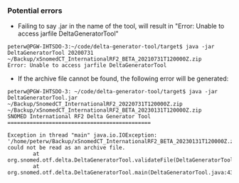 ### Potential errors

* Failing to say .jar in the name of the tool, will result in "Error: Unable to access jarfile DeltaGeneratorTool"

```
peterw@PGW-IHTSDO-3:~/code/delta-generator-tool/target$ java -jar DeltaGeneratorTool 20200731 ~/Backup/xSnomedCT_InternationalRF2_BETA_20210731T120000Z.zip
Error: Unable to access jarfile DeltaGeneratorTool
```


*  If the archive file cannot be found, the following error will be generated:

```
peterw@PGW-IHTSDO-3: ~/code/delta-generator-tool/target$ java -jar DeltaGeneratorTool.jar  ~/Backup/SnomedCT_InternationalRF2_20220731T120000Z.zip ~/Backup/xSnomedCT_InternationalRF2_BETA_20230131T120000Z.zip
SNOMED International RF2 Delta Generator Tool
=============================================

Exception in thread "main" java.io.IOException: '/home/peterw/Backup/xSnomedCT_InternationalRF2_BETA_20230131T120000Z.zip' could not be read as an archive file.
        at org.snomed.otf.delta.DeltaGeneratorTool.validateFile(DeltaGeneratorTool.java:119)
        at org.snomed.otf.delta.DeltaGeneratorTool.main(DeltaGeneratorTool.java:43)
```